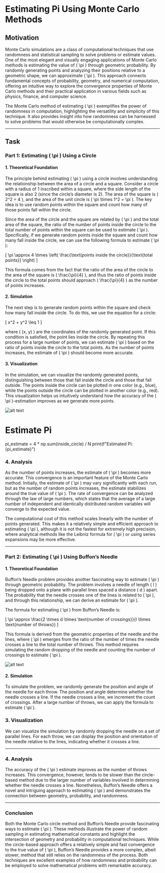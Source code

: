 # Estimating Pi Using Monte Carlo Methods

## Motivation

Monte Carlo simulations are a class of computational techniques that use randomness and statistical sampling to solve problems or estimate values. One of the most elegant and visually engaging applications of Monte Carlo methods is estimating the value of \( \pi \) through geometric probability. By randomly generating points and analyzing their positions relative to a geometric shape, we can approximate \( \pi \). This approach connects fundamental concepts of probability, geometry, and numerical computation, offering an intuitive way to explore the convergence properties of Monte Carlo methods and their practical application in various fields such as physics, finance, and computer science.

The Monte Carlo method of estimating \( \pi \) exemplifies the power of randomness in computation, highlighting the versatility and simplicity of this technique. It also provides insight into how randomness can be harnessed to solve problems that would otherwise be computationally complex.

---

## Task

### Part 1: Estimating \( \pi \) Using a Circle

#### 1. Theoretical Foundation

The principle behind estimating \( \pi \) using a circle involves understanding the relationship between the area of a circle and a square. Consider a circle with a radius of 1 inscribed within a square, where the side length of the square is also 2 (since the circle’s diameter is 2). The area of the square is \( 2^2 = 4 \), and the area of the unit circle is \( \pi \times 1^2 = \pi \). The key idea is to use random points within the square and count how many of those points fall within the circle. 

Since the area of the circle and the square are related by \( \pi \) and the total area of the square, the ratio of the number of points inside the circle to the total number of points within the square can be used to estimate \( \pi \). Specifically, if we generate random points inside the square and count how many fall inside the circle, we can use the following formula to estimate \( \pi \):

\[
\pi \approx 4 \times \left( \frac{\text{points inside the circle}}{\text{total points}} \right)
\]

This formula comes from the fact that the ratio of the area of the circle to the area of the square is \( \frac{\pi}{4} \), and thus the ratio of points inside the circle to the total points should approach \( \frac{\pi}{4} \) as the number of points increases.

#### 2. Simulation

The next step is to generate random points within the square and check how many fall inside the circle. To do this, we use the equation for a circle:

\[
x^2 + y^2 \leq 1
\]

where \( (x, y) \) are the coordinates of the randomly generated point. If this condition is satisfied, the point lies inside the circle. By repeating this process for a large number of points, we can estimate \( \pi \) based on the ratio of points inside the circle to the total points. As the number of points increases, the estimate of \( \pi \) should become more accurate.

#### 3. Visualization

In the simulation, we can visualize the randomly generated points, distinguishing between those that fall inside the circle and those that fall outside. The points inside the circle can be plotted in one color (e.g., blue), while the points outside the circle can be plotted in another color (e.g., red). This visualization helps us intuitively understand how the accuracy of the \( \pi \)-estimation improves as we generate more points.

![alt text](image43.png)

# Estimate Pi
pi_estimate = 4 * np.sum(inside_circle) / N
print(f"Estimated Pi: {pi_estimate}")

### 4. Analysis

As the number of points increases, the estimate of \( \pi \) becomes more accurate. This convergence is an important feature of the Monte Carlo method. Initially, the estimate of \( \pi \) may vary significantly with each run, but as the number of random points increases, the estimate stabilizes around the true value of \( \pi \). The rate of convergence can be analyzed through the law of large numbers, which states that the average of a large number of independent and identically distributed random variables will converge to the expected value.

The computational cost of this method scales linearly with the number of points generated. This makes it a relatively simple and efficient approach to estimating \( \pi \), although it is not the fastest for extremely high precision, where analytical methods like the Leibniz formula for \( \pi \) or using series expansions may be more effective.

---

### Part 2: Estimating \( \pi \) Using Buffon’s Needle

#### 1. Theoretical Foundation

Buffon’s Needle problem provides another fascinating way to estimate \( \pi \) through geometric probability. The problem involves a needle of length \( l \) being dropped onto a plane with parallel lines spaced a distance \( d \) apart. The probability that the needle crosses one of the lines is related to \( \pi \), and through this relationship, we can derive an estimate for \( \pi \).

The formula for estimating \( \pi \) from Buffon’s Needle is:

\[
\pi \approx \frac{2 \times d \times \text{number of crossings}}{l \times \text{number of throws}}
\]

This formula is derived from the geometric properties of the needle and the lines, where \( \pi \) emerges from the ratio of the number of times the needle crosses a line to the total number of throws. This method requires simulating the random dropping of the needle and counting the number of crossings to estimate \( \pi \).

![alt text](image46.png)

#### 2. Simulation

To simulate the problem, we randomly generate the position and angle of the needle for each throw. The position and angle determine whether the needle crosses a line. If the needle crosses a line, we increment the count of crossings. After a large number of throws, we can apply the formula to estimate \( \pi \).

### 3. Visualization

We can visualize the simulation by randomly dropping the needle on a set of parallel lines. For each throw, we can display the position and orientation of the needle relative to the lines, indicating whether it crosses a line.

---

### 4. Analysis

The accuracy of the \( \pi \) estimate improves as the number of throws increases. This convergence, however, tends to be slower than the circle-based method due to the larger number of variables involved in determining whether the needle crosses a line. Nonetheless, Buffon’s Needle offers a novel and intriguing approach to estimating \( \pi \) and demonstrates the connection between geometry, probability, and randomness.

---

### Conclusion

Both the Monte Carlo circle method and Buffon’s Needle provide fascinating ways to estimate \( \pi \). These methods illustrate the power of random sampling in estimating mathematical constants and highlight the intersection of geometry and probability in computational techniques. While the circle-based approach offers a relatively simple and fast convergence to the true value of \( \pi \), Buffon’s Needle provides a more complex, albeit slower, method that still relies on the randomness of the process. Both techniques are excellent examples of how randomness and probability can be employed to solve mathematical problems with remarkable accuracy.
